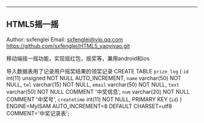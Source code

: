 ------------------
HTML5摇一摇
------------------
Author: sxfenglei
Email: sxfenglei@vip.qq.com
https://github.com/sxfenglei/HTML5_yaoyiyao.git

移动端摇一摇功能，实现摇红包，摇奖等，兼用android和ios

导入数据表用了记录用户摇奖结果的领奖记录
CREATE TABLE `prize_log` (
  `id` int(11) unsigned NOT NULL AUTO_INCREMENT,
  `name` varchar(50) NOT NULL,
  `tel` varchar(15) NOT NULL,
  `email` varchar(50) NOT NULL,
  `text` varchar(50) NOT NULL COMMENT '中奖信息',
  `num` varchar(20) NOT NULL COMMENT '中奖号',
  `createtime` int(11) NOT NULL,
  PRIMARY KEY (`id`)
) ENGINE=MyISAM AUTO_INCREMENT=8 DEFAULT CHARSET=utf8 COMMENT='中奖记录表';




